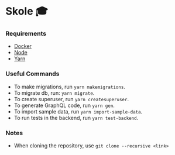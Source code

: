 # Skole :mortar_board:

### Requirements

- [Docker](https://www.docker.com/)
- [Node](https://nodejs.org/en/)
- [Yarn](https://yarnpkg.com/lang/en/)

### Useful Commands

- To make migrations, run `yarn makemigrations`.
- To migrate db, run: `yarn migrate`.
- To create superuser, run `yarn createsuperuser`.
- To generate GraphQL code, run `yarn gen`.
- To import sample data, run `yarn import-sample-data`.
- To run tests in the backend, run `yarn test-backend`.

### Notes

- When cloning the repository, use `git clone --recursive <link>`
